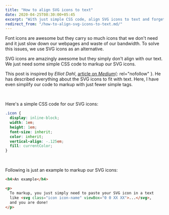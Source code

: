 ```yaml
---
title: "How to align SVG icons to text"
date: 2020-04-25T08:30:00+05:45
excerpt: "With just simple CSS code, align SVG icons to text and forget the font icons."
redirect_from: "/how-to-align-svg-icons-to-text.md/"
---
```


Font icons are awesome but they carry so much icons that we don't need and it just slow down our webpages and waste of our bandwidth. To solve this issues, we use SVG icons as an alternative.

SVG icons are amazingly awesome but they simply don't align with our text. We just need some simple CSS code to markup our SVG icons.

This post is inspired by *Elliot Dahl*, [article on *Medium*](https://medium.com/p/d44b3d7b26b4){: rel="nofollow" }. He has described everything about the SVG icons to fit with text. Here, I have even simplify our code to markup with just fewer simple tags.

<br>

Here's a simple CSS code for our SVG icons:

```css
.icon {
  display: inline-block;
  width: 1em;
  height: 1em;
  font-size: inherit;
  color: inherit;
  vertical-align: -.125em;
  fill: currentColor;
}
```

<br>

Following is just an example to markup our SVG icons:

```html
<h4>An example</h4>

<p>
  To markup, you just simply need to paste your SVG icon in a text
  like <svg class="icon icon-name" viewBox="0 0 XX XX">...</svg>,
  and you are done!
</p>
```
